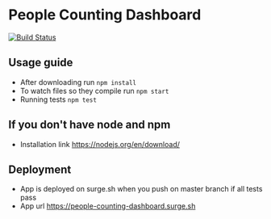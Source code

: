 # People Counting Dashboard

[![Build Status](https://travis-ci.org/icebergMNE/people-counting-dashboard.svg?branch=master)](https://travis-ci.org/icebergMNE/people-counting-dashboard)


## Usage guide
- After downloading run `npm install`
- To watch files so they compile run `npm start`
- Running tests `npm test`

## If you don't have node and npm
- Installation link https://nodejs.org/en/download/

## Deployment
- App is deployed on surge.sh when you push on master branch if all tests pass
- App url https://people-counting-dashboard.surge.sh

